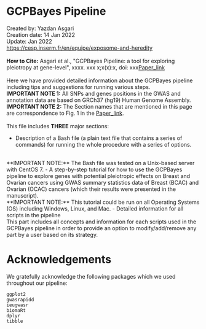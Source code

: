 # GCPBayes Pipeline
Created by: Yazdan Asgari<br>
Creation date: 14 Jan 2022<br>
Update: Jan 2022<br>
https://cesp.inserm.fr/en/equipe/exposome-and-heredity
<br>
<br>
**How to Cite:** Asgari et al., "GCPBayes Pipeline: a tool for exploring pleiotropy at gene-level", xxxx. xxx x;x(x):x, doi: xxx[Paper_link](https://..../)
<br>
<br>
Here we have provided detailed information about the GCPBayes pipeline including tips and suggestions for running various steps. 
<br>
**IMPORTANT NOTE 1:** All SNPs and genes positions in the GWAS and annotation data are based on GRCh37 (hg19) Human Genome Assembly.
<br>
**IMPORTANT NOTE 2:** The Section names that are mentioned in this page are correspondence to Fig. 1 in the [Paper_link](https://..../).
<br>
<br>
This file includes **THREE** major sections:
- Description of a Bash file (a plain text file that contains a series of commands) for running the whole procedure with a series of options.
<br>
**IMPORTANT NOTE:** The Bash file was tested on a Unix-based server with CentOS 7.
- A step-by-step tutorial for how to use the GCPBayes pipeline to explore genes with potential pleiotropic effects on Breast and Ovarian cancers using GWAS summary statistics data of Breast (BCAC) and Ovarian (OCAC) cancers (which their results were presented in the manuscript).
<br>
**IMPORTANT NOTE:** This tutorial could be run on all Operating Systems (OS) including Windows, Linux, and Mac.
- Detailed information for all scripts in the pipeline
<br>
This part includes all concepts and information for each scripts used in the GCPBayes pipeline in order to provide an option to modify/add/remove any part by a user based on its strategy.

# Acknowledgements 
We gratefully acknowledge the following packages which we used throughout our pipeline:
```
ggplot2
gwasrapidd
ieugwasr
biomaRt
dplyr
tibble
```
